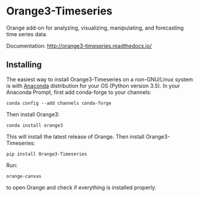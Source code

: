 Orange3-Timeseries
==================

Orange add-on for analyzing, visualizing, manipulating, and forecasting time
series data.

Documentation: http://orange3-timeseries.readthedocs.io/

Installing
----------
The easiest way to install Orange3-Timeseries on a non-GNU/Linux system is
with [Anaconda] distribution for your OS (Python version 3.5).
In your Anaconda Prompt, first add conda-forge to your channels:

    conda config --add channels conda-forge

Then install Orange3:

    conda install orange3

This will install the latest release of Orange. Then install Orange3-Timeseries:
  
    pip install Orange3-Timeseries

Run:

    orange-canvas

to open Orange and check if everything is installed properly.


[Anaconda]: https://www.continuum.io/downloads
